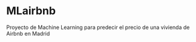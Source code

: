 # MLairbnb

Proyecto de Machine Learning para predecir el precio de una vivienda de Airbnb en Madrid
